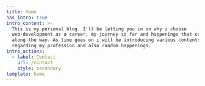 ```yaml
---
title: Home
has_intro: true
intro_content: >-
  This is my personal blog. I'll be letting you in on why i choose
  web-development as a career, my journey so far and happenings that come up
  along the way. As time goes on i will be introducing various contents
  regarding my profession and also random happenings.
intro_actions:
  - label: Contact
    url: /contact
    style: secondary
template: home
---
```

